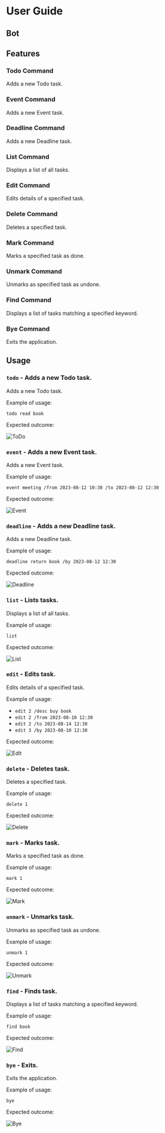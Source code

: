 # User Guide

## Bot

## Features

### Todo Command

Adds a new Todo task.

### Event Command

Adds a new Event task.

### Deadline Command

Adds a new Deadline task.

### List Command

Displays a list of all tasks.

### Edit Command

Edits details of a specified task.

### Delete Command

Deletes a specified task.

### Mark Command

Marks a specified task as done.

### Unmark Command

Unmarks as specified task as undone.

### Find Command

Displays a list of tasks matching a specified keyword.

### Bye Command

Exits the application.

## Usage

### `todo` - Adds a new Todo task.

Adds a new Todo task.

Example of usage:

`todo read book`

Expected outcome:

![ToDo](./expected-outcome/todo.png)

### `event` - Adds a new Event task.

Adds a new Event task.

Example of usage:

`event meeting /from 2023-08-12 10:30 /to 2023-08-12 12:30`

Expected outcome:

![Event](./expected-outcome/event.png)

### `deadline` - Adds a new Deadline task.

Adds a new Deadline task.

Example of usage:

`deadline return book /by 2023-08-12 12:30`

Expected outcome:

![Deadline](./expected-outcome/deadline.png)

### `list` - Lists tasks.

Displays a list of all tasks.

Example of usage:

`list`

Expected outcome:

![List](./expected-outcome/list.png)

### `edit` - Edits task.

Edits details of a specified task.

Example of usage:

- `edit 2 /desc buy book `
- `edit 2 /from 2023-08-10 12:30 `
- `edit 2 /to 2023-08-14 12:30 `
- `edit 3 /by 2023-08-10 12:30 `

Expected outcome:

![Edit](./expected-outcome/edit.png)

### `delete` - Deletes task.

Deletes a specified task.

Example of usage:

`delete 1`

Expected outcome:

![Delete](./expected-outcome/delete.png)

### `mark` - Marks task.

Marks a specified task as done.

Example of usage:

`mark 1`

Expected outcome:

![Mark](./expected-outcome/mark.png)

### `unmark` - Unmarks task.

Unmarks as specified task as undone.

Example of usage:

`unmark 1`

Expected outcome:

![Unmark](./expected-outcome/unmark.png)

### `find` - Finds task.

Displays a list of tasks matching a specified keyword.

Example of usage:

`find book`

Expected outcome:

![Find](./expected-outcome/find.png)

### `bye` - Exits.

Exits the application.

Example of usage:

`bye`

Expected outcome:

![Bye](./expected-outcome/bye.png)
